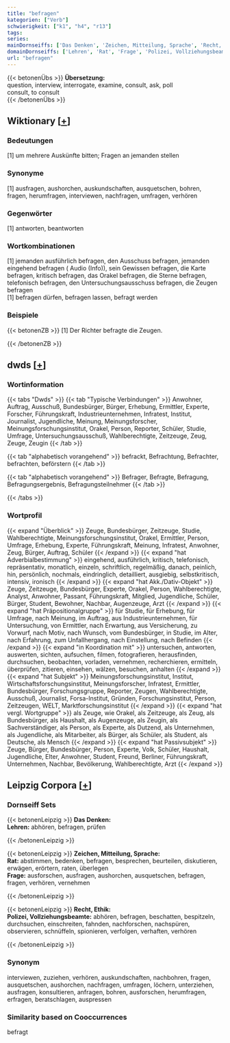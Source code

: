 ```yaml
---
title: "befragen"
kategorien: ["Verb"]
schwierigkeit: ["k1", "h4", "r13"]
tags:
series:
mainDornseiffs: ['Das Denken', 'Zeichen, Mitteilung, Sprache', 'Recht, Ethik']
domainDornseiffs: ['Lehren', 'Rat', 'Frage', 'Polizei, Vollziehungsbeamte']
url: "befragen"
---
```


{{< betonenÜbs >}}
**Übersetzung:**  
question, interview, interrogate, examine, consult, ask, poll  
consult, to consult  
{{< /betonenÜbs >}}

## Wiktionary [[+](https://de.wiktionary.org/wiki/befragen)]

### Bedeutungen
[1] um mehrere Auskünfte bitten; Fragen an jemanden stellen  

### Synonyme
[1] ausfragen, aushorchen, auskundschaften, ausquetschen, bohren, fragen, herumfragen, interviewen, nachfragen, umfragen, verhören  

### Gegenwörter
[1] antworten, beantworten  

### Wortkombinationen
[1] jemanden ausführlich befragen, den Ausschuss befragen, jemanden eingehend befragen ( Audio (Info)), sein Gewissen befragen, die Karte befragen, kritisch befragen, das Orakel befragen, die Sterne befragen, telefonisch befragen, den Untersuchungsausschuss befragen, die Zeugen befragen  
[1] befragen dürfen, befragen lassen, befragt werden  

### Beispiele
{{< betonenZB >}}
[1] Der Richter befragte die Zeugen.  

{{< /betonenZB >}}


## dwds [[+](https://www.dwds.de/wb/befragen)]

### Wortinformation
{{< tabs "Dwds" >}}
{{< tab "Typische Verbindungen" >}}
Anwohner, Auftrag, Ausschuß, Bundesbürger, Bürger, Erhebung, Ermittler, Experte, Forscher, Führungskraft, Industrieunternehmen, Infratest, Institut, Journalist, Jugendliche, Meinung, Meinungsforscher, Meinungsforschungsinstitut, Orakel, Person, Reporter, Schüler, Studie, Umfrage, Untersuchungsausschuß, Wahlberechtigte, Zeitzeuge, Zeug, Zeuge, Zeugin
{{< /tab >}}

{{< tab "alphabetisch vorangehend" >}}
befrackt, Befrachtung, Befrachter, befrachten, beförstern
{{< /tab >}}

{{< tab "alphabetisch vorangehend" >}}
Befrager, Befragte, Befragung, Befragungsergebnis, Befragungsteilnehmer
{{< /tab >}}

{{< /tabs >}}

### Wortprofil
{{< expand "Überblick" >}} Zeuge, Bundesbürger, Zeitzeuge, Studie, Wahlberechtigte, Meinungsforschungsinstitut, Orakel, Ermittler, Person, Umfrage, Erhebung, Experte, Führungskraft, Meinung, Infratest, Anwohner, Zeug, Bürger, Auftrag, Schüler {{< /expand >}}
{{< expand "hat Adverbialbestimmung" >}} eingehend, ausführlich, kritisch, telefonisch, repräsentativ, monatlich, einzeln, schriftlich, regelmäßig, danach, peinlich, hin, persönlich, nochmals, eindringlich, detailliert, ausgiebig, selbstkritisch, intensiv, ironisch {{< /expand >}}
{{< expand "hat Akk./Dativ-Objekt" >}} Zeuge, Zeitzeuge, Bundesbürger, Experte, Orakel, Person, Wahlberechtigte, Analyst, Anwohner, Passant, Führungskraft, Mitglied, Jugendliche, Schüler, Bürger, Student, Bewohner, Nachbar, Augenzeuge, Arzt {{< /expand >}}
{{< expand "hat Präpositionalgruppe" >}} für Studie, für Erhebung, für Umfrage, nach Meinung, im Auftrag, aus Industrieunternehmen, für Untersuchung, von Ermittler, nach Erwartung, aus Versicherung, zu Vorwurf, nach Motiv, nach Wunsch, vom Bundesbürger, in Studie, im Alter, nach Erfahrung, zum Unfallhergang, nach Einstellung, nach Befinden {{< /expand >}}
{{< expand "in Koordination mit" >}} untersuchen, antworten, auswerten, sichten, aufsuchen, filmen, fotografieren, herausfinden, durchsuchen, beobachten, vorladen, vernehmen, recherchieren, ermitteln, überprüfen, zitieren, einsehen, wälzen, besuchen, anhalten {{< /expand >}}
{{< expand "hat Subjekt" >}} Meinungsforschungsinstitut, Institut, Wirtschaftsforschungsinstitut, Meinungsforscher, Infratest, Ermittler, Bundesbürger, Forschungsgruppe, Reporter, Zeugen, Wahlberechtigte, Ausschuß, Journalist, Forsa-Institut, Gründen, Forschungsinstitut, Person, Zeitzeugen, WELT, Marktforschungsinstitut {{< /expand >}}
{{< expand "hat vergl. Wortgruppe" >}} als Zeuge, wie Orakel, als Zeitzeuge, als Zeug, als Bundesbürger, als Haushalt, als Augenzeuge, als Zeugin, als Sachverständiger, als Person, als Experte, als Dutzend, als Unternehmen, als Jugendliche, als Mitarbeiter, als Bürger, als Schüler, als Student, als Deutsche, als Mensch {{< /expand >}}
{{< expand "hat Passivsubjekt" >}} Zeuge, Bürger, Bundesbürger, Person, Experte, Volk, Schüler, Haushalt, Jugendliche, Elter, Anwohner, Student, Freund, Berliner, Führungskraft, Unternehmen, Nachbar, Bevölkerung, Wahlberechtigte, Arzt {{< /expand >}}

## Leipzig Corpora [[+](https://corpora.uni-leipzig.de/en/res?word=befragen&corpusId=deu_newscrawl-public_2018)]

### Dornseiff Sets
{{< betonenLeipzig >}}
**Das Denken:**  
**Lehren:** abhören, befragen, prüfen  

{{< /betonenLeipzig >}}


{{< betonenLeipzig >}}
**Zeichen, Mitteilung, Sprache:**  
**Rat:** abstimmen, bedenken, befragen, besprechen, beurteilen, diskutieren, erwägen, erörtern, raten, überlegen  
**Frage:** ausforschen, ausfragen, aushorchen, ausquetschen, befragen, fragen, verhören, vernehmen  

{{< /betonenLeipzig >}}


{{< betonenLeipzig >}}
**Recht, Ethik:**  
**Polizei, Vollziehungsbeamte:** abhören, befragen, beschatten, bespitzeln, durchsuchen, einschreiten, fahnden, nachforschen, nachspüren, observieren, schnüffeln, spionieren, verfolgen, verhaften, verhören  

{{< /betonenLeipzig >}}

### Synonym
interviewen, zuziehen, verhören, auskundschaften, nachbohren, fragen, ausquetschen, aushorchen, nachfragen, umfragen, löchern, unterziehen, ausfragen, konsultieren, anfragen, bohren, ausforschen, herumfragen, erfragen, beratschlagen, auspressen


### Similarity based on Cooccurrences
befragt

